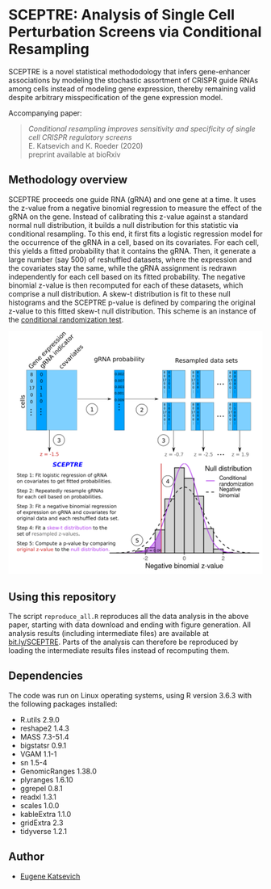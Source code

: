 # SCEPTRE: Analysis of Single Cell Perturbation Screens via Conditional Resampling

SCEPTRE is a novel statistical methododology that infers gene-enhancer associations by modeling the stochastic assortment of CRISPR guide RNAs among cells instead of modeling gene expression, thereby remaining valid despite arbitrary misspecification of the gene expression model.

Accompanying paper:
> *Conditional resampling improves sensitivity and specificity of single cell CRISPR regulatory screens* <br />
> E. Katsevich and K. Roeder (2020)<br />
> preprint available at bioRxiv

## Methodology overview

SCEPTRE proceeds one guide RNA (gRNA) and one gene at a time. It uses the z-value from a negative binomial regression to measure the effect of the gRNA on the gene. Instead of calibrating this z-value against a standard normal null distribution, it builds a null distribution for this statistic via conditional resampling. To this end, it first fits a logistic regression model for the occurrence of the gRNA in a cell, based on its covariates. For each cell, this yields a fitted probability that it contains the gRNA. Then, it generate a large number (say 500) of reshuffled datasets, where the expression and the covariates stay the same, while the gRNA assignment is redrawn independently for each cell based on its fitted probability. The negative binomial z-value is then recomputed for each of these datasets, which comprise a null distribution. A skew-t distribution is fit to these null histograms and the SCEPTRE p-value is defined by comparing the original z-value to this fitted skew-t null distribution. This scheme is an instance of the [conditional randomization test](https://rss.onlinelibrary.wiley.com/doi/abs/10.1111/rssb.12265).

<p align="center">
  <img src="SCEPTRE_schematic.png" width="600">
</p>

## Using this repository

The script `reproduce_all.R` reproduces all the data analysis in the above paper, starting with data download and ending with figure generation. All analysis results (including intermediate files) are available at [bit.ly/SCEPTRE](https://bit.ly/SCEPTRE). Parts of the analysis can therefore be reproduced by loading the intermediate results files instead of recomputing them.

## Dependencies

The code was run on Linux operating systems, using R version 3.6.3 with the following packages installed:
* R.utils 2.9.0
* reshape2 1.4.3
* MASS 7.3-51.4
* bigstatsr 0.9.1
* VGAM 1.1-1
* sn 1.5-4
* GenomicRanges 1.38.0
* plyranges 1.6.10
* ggrepel 0.8.1
* readxl 1.3.1
* scales 1.0.0
* kableExtra 1.1.0
* gridExtra 2.3
* tidyverse 1.2.1

## Author
- [Eugene Katsevich](https://ekatsevi.github.io/)


